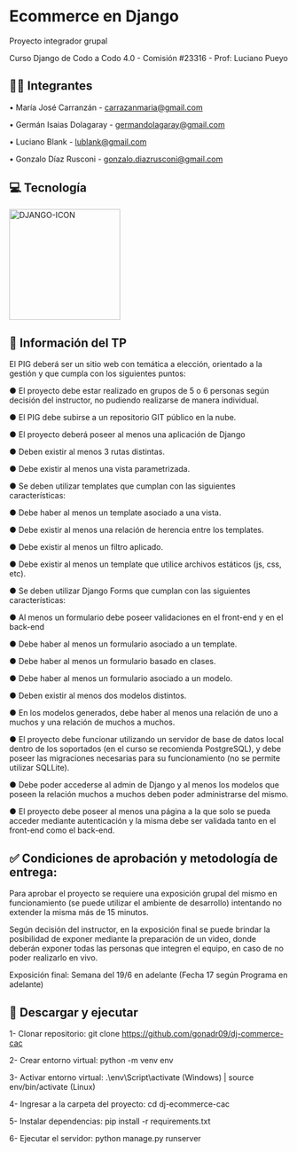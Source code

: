 # Ecommerce en Django
Proyecto integrador grupal

Curso Django de Codo a Codo 4.0 - Comisión #23316 - Prof: Luciano Pueyo



## 🧍‍♂️ Integrantes

• María José Carranzán - carrazanmaria@gmail.com

• Germán Isaias Dolagaray - germandolagaray@gmail.com

• Luciano Blank - lublank@gmail.com

• Gonzalo Díaz Rusconi - gonzalo.diazrusconi@gmail.com



## 💻 Tecnología

<img src="https://static.djangoproject.com/img/logos/django-logo-negative.1d528e2cb5fb.png" alt="DJANGO-ICON" width="200"/>


## 📒 Información del TP

El PIG deberá ser un sitio web con temática a elección, orientado a la gestión y que cumpla con los siguientes puntos:


● El proyecto debe estar realizado en grupos de 5 o 6 personas según decisión del instructor, no pudiendo realizarse de manera individual.

● El PIG debe subirse a un repositorio GIT público en la nube.

● El proyecto deberá poseer al menos una aplicación de Django

● Deben existir al menos 3 rutas distintas.

● Debe existir al menos una vista parametrizada.

● Se deben utilizar templates que cumplan con las siguientes características:

● Debe haber al menos un template asociado a una vista.

● Debe existir al menos una relación de herencia entre los templates.

● Debe existir al menos un filtro aplicado.

● Debe existir al menos un template que utilice archivos estáticos (js, css, etc).

● Se deben utilizar Django Forms que cumplan con las siguientes características:

● Al menos un formulario debe poseer validaciones en el front-end y en el back-end

● Debe haber al menos un formulario asociado a un template.

● Debe haber al menos un formulario basado en clases.

● Debe haber al menos un formulario asociado a un modelo.

● Deben existir al menos dos modelos distintos.

● En los modelos generados, debe haber al menos una relación de uno a muchos y una
relación de muchos a muchos.

● El proyecto debe funcionar utilizando un servidor de base de datos local dentro de los soportados (en el curso se recomienda PostgreSQL), y debe poseer las migraciones necesarias para su funcionamiento (no se permite utilizar SQLLite).

● Debe poder accederse al admin de Django y al menos los modelos que poseen la relación muchos a muchos deben poder administrarse del mismo.

● El proyecto debe poseer al menos una página a la que solo se pueda acceder mediante autenticación y la misma debe ser validada tanto en el front-end como el back-end.



## ✅ Condiciones de aprobación y metodología de entrega:

Para aprobar el proyecto se requiere una exposición grupal del mismo en funcionamiento (se puede utilizar el ambiente de desarrollo) intentando no extender la misma más de 15 minutos. 

Según decisión del instructor, en la exposición final se puede brindar la posibilidad de exponer mediante la preparación de un video, donde deberán exponer todas las personas que integren el equipo, en caso de no poder realizarlo en vivo.

Exposición final: Semana del 19/6 en adelante (Fecha 17 según Programa en adelante)



## 🚀 Descargar y ejecutar

1- Clonar repositorio: git clone https://github.com/gonadr09/dj-commerce-cac

2- Crear entorno virtual: python -m venv env

3- Activar entorno virtual: .\env\Script\activate (Windows) | source env/bin/activate (Linux)

4- Ingresar a la carpeta del proyecto: cd dj-ecommerce-cac

5- Instalar dependencias: pip install -r requirements.txt

6- Ejecutar el servidor: python manage.py runserver